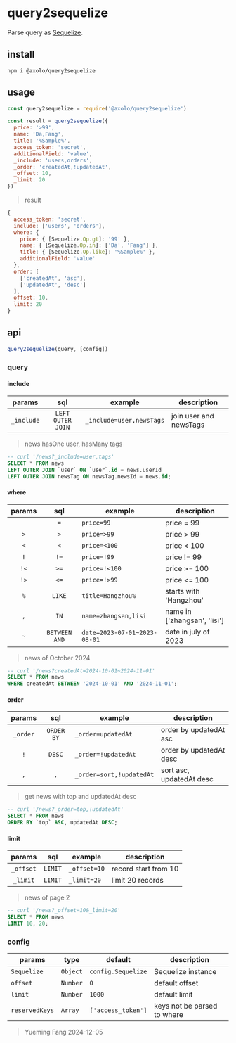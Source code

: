 # query2sequelize

Parse query as [Sequelize].

## install

```shell
npm i @axolo/query2sequelize
```

## usage

```js
const query2sequelize = require('@axolo/query2sequelize')

const result = query2sequelize({
  price: '>99',
  name: 'Da,Fang',
  title: '%Sample%',
  access_token: 'secret',
  additionalField: 'value',
  _include: 'users,orders',
  _order: 'createdAt,!updatedAt',
  _offset: 10,
  _limit: 20
})
```

> result

```js
{
  access_token: 'secret',
  include: ['users', 'orders'],
  where: {
    price: { [Sequelize.Op.gt]: '99' },
    name: { [Sequelize.Op.in]: ['Da', 'Fang'] },
    title: { [Sequelize.Op.like]: '%Sample%' },
    additionalField: 'value'
  },
  order: [
    ['createdAt', 'asc'],
    ['updatedAt', 'desc']
  ],
  offset: 10,
  limit: 20
}
```

## api

```js
query2sequelize(query, [config])
```

### query

#### include

|   params   |        sql        |         example          |      description       |
| :--------: | :---------------: | ------------------------ | ---------------------- |
| `_include` | `LEFT OUTER JOIN` | `_include=user,newsTags` | join user and newsTags |

> news hasOne user, hasMany tags

```sql
-- curl '/news?_include=user,tags'
SELECT * FROM news
LEFT OUTER JOIN `user` ON `user`.id = news.userId
LEFT OUTER JOIN newsTag ON newsTag.newsId = news.id;
```

#### where

| params |      sql      |           example            |         description          |
| :----: | :-----------: | ---------------------------- | ---------------------------- |
|        |      `=`      | `price=99`                   | price = 99                   |
|  `>`   |      `>`      | `price=>99`                  | price > 99                   |
|  `<`   |      `<`      | `price=<100`                 | price < 100                  |
|  `!`   |     `!=`      | `price=!99`                  | price != 99                  |
|  `!<`  |     `>=`      | `price=!<100`                | price >= 100                 |
|  `!>`  |     `<=`      | `price=!>99`                 | price <= 100                 |
|  `%`   |    `LIKE`     | `title=Hangzhou%`            | starts with 'Hangzhou'       |
|  `,`   |     `IN`      | `name=zhangsan,lisi`         | name in ['zhangsan', 'lisi'] |
|  `~`   | `BETWEEN AND` | `date=2023-07-01~2023-08-01` | date in july of 2023         |

> news of October 2024

```sql
-- curl '/news?createdAt=2024-10-01~2024-11-01'
SELECT * FROM news
WHERE createdAt BETWEEN '2024-10-01' AND '2024-11-01';
```

#### order

|  params  |    sql     |         example          |       description        |
| :------: | :--------: | ------------------------ | ------------------------ |
| `_order` | `ORDER BY` | `_order=updatedAt`       | order by updatedAt asc   |
|   `!`    |   `DESC`   | `_order=!updatedAt`      | order by updatedAt desc  |
|   `,`    |    `,`     | `_order=sort,!updatedAt` | sort asc, updatedAt desc |

> get news with top and updatedAt desc

```sql
-- curl '/news?_order=top,!updatedAt'
SELECT * FROM news
ORDER BY `top` ASC, updatedAt DESC;
```

#### limit

|  params   |   sql   |   example    |     description      |
| :-------: | :-----: | ------------ | -------------------- |
| `_offset` | `LIMIT` | `_offset=10` | record start from 10 |
| `_limit`  | `LIMIT` | `_limit=20`  | limit 20 records     |

> news of page 2

```sql
-- curl '/news?_offset=10&_limit=20'
SELECT * FROM news
LIMIT 10, 20;
```

### config

|     params     |   type   |      default       |         description         |
| -------------- | -------- | ------------------ | --------------------------- |
| `Sequelize`    | `Object` | `config.Sequelize` | Sequelize instance          |
| `offset`       | `Number` | `0`                | default offset              |
| `limit`        | `Number` | `1000`             | default limit               |
| `reservedKeys` | `Array`  | `['access_token']` | keys not be parsed to where |

> Yueming Fang
> 2024-12-05

[Sequelize]: https://sequelize.org/
